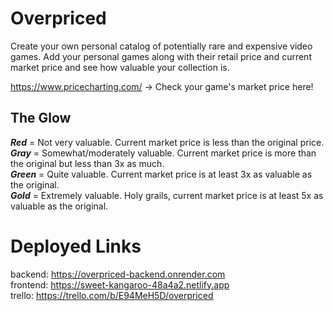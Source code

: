 # Overpriced

Create your own personal catalog of potentially rare and expensive video games. Add your personal games along with their retail price and current market price and see how valuable your collection is. 

https://www.pricecharting.com/ -> Check your game's market price here!

## The Glow 

***Red*** = Not very valuable. Current market price is less than the original price.\
***Gray*** = Somewhat/moderately valuable. Current market price is more than the original but less than 3x as much.\
***Green*** = Quite valuable. Current market price is at least 3x as valuable as the original.\
***Gold*** = Extremely valuable. Holy grails, current market price is at least 5x as valuable as the original. 

# Deployed Links

backend: https://overpriced-backend.onrender.com \
frontend: https://sweet-kangaroo-48a4a2.netlify.app \
trello: https://trello.com/b/E94MeH5D/overpriced